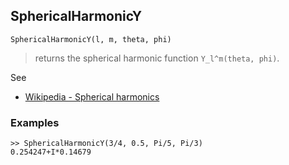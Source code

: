 ## SphericalHarmonicY

```
SphericalHarmonicY(l, m, theta, phi) 
```

>  returns the spherical harmonic function `Y_l^m(theta, phi)`. 

See
* [Wikipedia - Spherical harmonics](https://en.wikipedia.org/wiki/Spherical_harmonics)

### Examples
 
```
>> SphericalHarmonicY(3/4, 0.5, Pi/5, Pi/3)
0.254247+I*0.14679
```